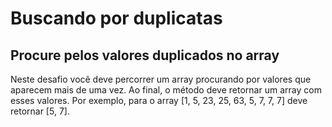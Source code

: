 # Buscando por duplicatas

## Procure pelos valores duplicados no array

Neste desafio você deve percorrer um array procurando por valores que aparecem
mais de uma vez. Ao final, o método deve retornar um array com esses valores. Por
exemplo, para o array [1, 5, 23, 25, 63, 5, 7, 7, 7] deve retornar [5, 7].
